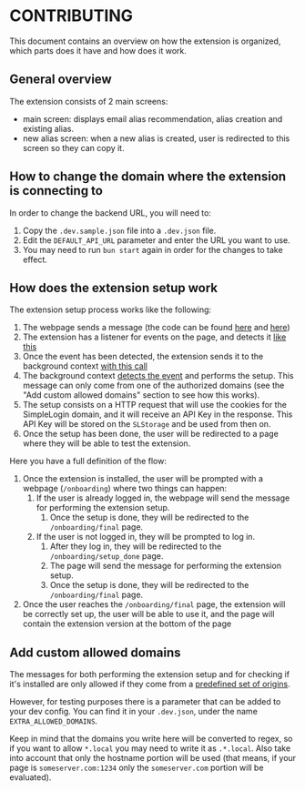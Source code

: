 # CONTRIBUTING

This document contains an overview on how the extension is organized, which parts does it have and how does it work.

## General overview

The extension consists of 2 main screens:

- main screen: displays email alias recommendation, alias creation and existing alias.
- new alias screen: when a new alias is created, user is redirected to this screen so they can copy it.

## How to change the domain where the extension is connecting to

In order to change the backend URL, you will need to:

1. Copy the `.dev.sample.json` file into a `.dev.json` file.
2. Edit the `DEFAULT_API_URL` parameter and enter the URL you want to use.
3. You may need to run `bun start` again in order for the changes to take effect.

## How does the extension setup work

The extension setup process works like the following:

1. The webpage sends a message (the code can be found [here](https://github.com/simple-login/app/blob/0e3be23acc7978f6e2b1127ed78dc2147cf43515/templates/onboarding/index.html#L41-L42) and [here](https://github.com/simple-login/app/blob/0e3be23acc7978f6e2b1127ed78dc2147cf43515/templates/onboarding/setup_done.html#L31-L32))
2. The extension has a listener for events on the page, and detects it [like this](https://github.com/simple-login/browser-extension/blob/55629849838b716dabcb008898c97c4ee1118da1/src/content_script/input_tools.js#L257)
3. Once the event has been detected, the extension sends it to the background context [with this call](https://github.com/simple-login/browser-extension/blob/55629849838b716dabcb008898c97c4ee1118da1/src/content_script/input_tools.js#L260)
4. The background context [detects the event](https://github.com/simple-login/browser-extension/blob/master/src/background/index.js#L119-L120) and performs the setup. This message can only come from one of the authorized domains (see the "Add custom allowed domains" section to see how this works).
5. The setup consists on a HTTP request that will use the cookies for the SimpleLogin domain, and it will receive an API Key in the response. This API Key will be stored on the `SLStorage` and be used from then on.
6. Once the setup has been done, the user will be redirected to a page where they will be able to test the extension.

Here you have a full definition of the flow:

1. Once the extension is installed, the user will be prompted with a webpage (`/onboarding`) where two things can happen:
   1. If the user is already logged in, the webpage will send the message for performing the extension setup.
      1. Once the setup is done, they will be redirected to the `/onboarding/final` page.
   2. If the user is not logged in, they will be prompted to log in.
      1. After they log in, they will be redirected to the `/onboarding/setup_done` page.
      2. The page will send the message for performing the extension setup.
      3. Once the setup is done, they will be redirected to the `/onboarding/final` page.
2. Once the user reaches the `/onboarding/final` page, the extension will be correctly set up, the user will be able to use it, and the page will contain the extension version at the bottom of the page

## Add custom allowed domains

The messages for both performing the extension setup and for checking if it's installed are only allowed if they come from a [predefined set of origins](https://github.com/simple-login/browser-extension/blob/55629849838b716dabcb008898c97c4ee1118da1/src/background/index.js#L72-L77).

However, for testing purposes there is a parameter that can be added to your dev config. You can find it in your `.dev.json`, under the name `EXTRA_ALLOWED_DOMAINS`.

Keep in mind that the domains you write here will be converted to regex, so if you want to allow `*.local` you may need to write it as `.*.local`. Also take into account that only the hostname portion will be used (that means, if your page is `someserver.com:1234` only the `someserver.com` portion will be evaluated).

